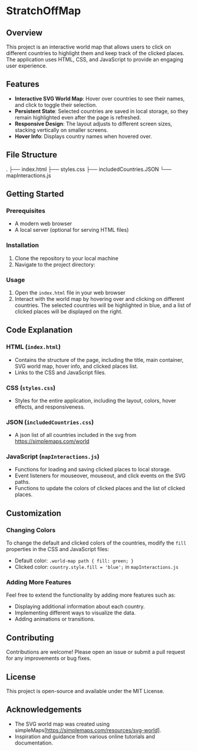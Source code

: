 # StratchOffMap
 
## Overview

This project is an interactive world map that allows users to click on different countries to highlight them and keep track of the clicked places. The application uses HTML, CSS, and JavaScript to provide an engaging user experience.

## Features

- **Interactive SVG World Map**: Hover over countries to see their names, and click to toggle their selection.
- **Persistent State**: Selected countries are saved in local storage, so they remain highlighted even after the page is refreshed.
- **Responsive Design**: The layout adjusts to different screen sizes, stacking vertically on smaller screens.
- **Hover Info**: Displays country names when hovered over.

## File Structure

.
├── index.html
├── styles.css
├── includedCountries.JSON
└── mapInteractions.js

## Getting Started

### Prerequisites

- A modern web browser
- A local server (optional for serving HTML files)

### Installation

1. Clone the repository to your local machine
2. Navigate to the project directory:

### Usage

1. Open the `index.html` file in your web browser
2. Interact with the world map by hovering over and clicking on different countries. The selected countries will be highlighted in blue, and a list of clicked places will be displayed on the right.

## Code Explanation

### HTML (`index.html`)

- Contains the structure of the page, including the title, main container, SVG world map, hover info, and clicked places list.
- Links to the CSS and JavaScript files.

### CSS (`styles.css`)

- Styles for the entire application, including the layout, colors, hover effects, and responsiveness.

### JSON (`includedCountries.css`)

- A json list of all countries included in the svg from https://simplemaps.com/world

### JavaScript (`mapInteractions.js`)

- Functions for loading and saving clicked places to local storage.
- Event listeners for mouseover, mouseout, and click events on the SVG paths.
- Functions to update the colors of clicked places and the list of clicked places.

## Customization

### Changing Colors

To change the default and clicked colors of the countries, modify the `fill` properties in the CSS and JavaScript files:
- Default color: `.world-map path { fill: green; }`
- Clicked color: `country.style.fill = 'blue';` in `mapInteractions.js`

### Adding More Features

Feel free to extend the functionality by adding more features such as:
- Displaying additional information about each country.
- Implementing different ways to visualize the data.
- Adding animations or transitions.

## Contributing

Contributions are welcome! Please open an issue or submit a pull request for any improvements or bug fixes.

## License

This project is open-source and available under the MIT License.

## Acknowledgements

- The SVG world map was created using simpleMaps[https://simplemaps.com/resources/svg-world].
- Inspiration and guidance from various online tutorials and documentation.
